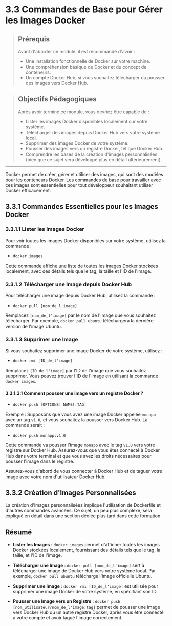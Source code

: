 # 3.3 Commandes de Base pour Gérer les Images Docker

<blockquote>
  <h2>Prérequis</h2>
  <p>Avant d'aborder ce module, il est recommandé d'avoir :</p>
  <ul>
    <li>Une installation fonctionnelle de Docker sur votre machine.</li>
    <li>Une compréhension basique de Docker et du concept de conteneurs.</li>
    <li>Un compte Docker Hub, si vous souhaitez télécharger ou pousser des images vers Docker Hub.</li>
  </ul>
</blockquote>

<blockquote>
  <h2>Objectifs Pédagogiques</h2>
  <p>Après avoir terminé ce module, vous devriez être capable de :</p>
  <ul>
    <li>Lister les images Docker disponibles localement sur votre système.</li>
    <li>Télécharger des images depuis Docker Hub vers votre système local.</li>
    <li>Supprimer des images Docker de votre système.</li>
    <li>Pousser des images vers un registre Docker, tel que Docker Hub.</li>
    <li>Comprendre les bases de la création d'images personnalisées (bien que ce sujet sera développé plus en détail ultérieurement).</li>
  </ul>
</blockquote>

---

Docker permet de créer, gérer et utiliser des images, qui sont des modèles pour les conteneurs Docker. Les commandes de base pour travailler avec ces images sont essentielles pour tout développeur souhaitant utiliser Docker efficacement.

## 3.3.1 Commandes Essentielles pour les Images Docker

### 3.3.1.1 Lister les Images Docker
Pour voir toutes les images Docker disponibles sur votre système, utilisez la commande :

- `docker images`

Cette commande affiche une liste de toutes les images Docker stockées localement, avec des détails tels que le tag, la taille et l'ID de l'image.

### 3.3.1.2 Télécharger une Image depuis Docker Hub
Pour télécharger une image depuis Docker Hub, utilisez la commande :

- `docker pull [nom_de_l'image]`

Remplacez `[nom_de_l'image]` par le nom de l'image que vous souhaitez télécharger. Par exemple, `docker pull ubuntu` téléchargera la dernière version de l'image Ubuntu.

### 3.3.1.3 Supprimer une Image
Si vous souhaitez supprimer une image Docker de votre système, utilisez :

- `docker rmi [ID_de_l'image]`

Remplacez `[ID_de_l'image]` par l'ID de l'image que vous souhaitez supprimer. Vous pouvez trouver l'ID de l'image en utilisant la commande `docker images`.



#### 3.3.1.3.1 Comment pousser une image vers un registre Docker ?
- `docker push [OPTIONS] NAME[:TAG]`

Exemple :
Supposons que vous avez une image Docker appelée `monapp` avec un tag `v1.0`, et vous souhaitez la pousser vers Docker Hub. La commande serait :

- `docker push monapp:v1.0`

Cette commande va pousser l'image `monapp` avec le tag `v1.0` vers votre registre sur Docker Hub. Assurez-vous que vous êtes connecté à Docker Hub dans votre terminal et que vous avez les droits nécessaires pour pousser l'image dans le registre.

Assurez-vous d'abord de vous connecter à Docker Hub et de taguer votre image avec votre nom d'utilisateur Docker Hub.

## 3.3.2 Création d'Images Personnalisées
La création d'images personnalisées implique l'utilisation de Dockerfile et d'autres commandes avancées. Ce sujet, un peu plus complexe, sera expliqué en détail dans une section dédiée plus tard dans cette formation.


## Résumé

- **Lister les Images** : `docker images` permet d'afficher toutes les images Docker stockées localement, fournissant des détails tels que le tag, la taille, et l'ID de l'image.

- **Télécharger une Image** : `docker pull [nom_de_l'image]` sert à télécharger une image de Docker Hub vers votre système local. Par exemple, `docker pull ubuntu` télécharge l'image officielle Ubuntu.

- **Supprimer une Image** : `docker rmi [ID_de_l'image]` est utilisée pour supprimer une image Docker de votre système, en spécifiant son ID.

- **Pousser une Image vers un Registre** : `docker push [nom_utilisateur/nom_de_l'image:tag]` permet de pousser une image vers Docker Hub ou un autre registre Docker, après vous être connecté à votre compte et avoir tagué l'image correctement.

